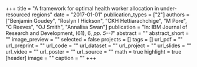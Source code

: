 +++
title = "A framework for optimal health worker allocation in under-resourced regions"
date = "2017-01-01"
publication_types = ["2"]
authors = ["Benjamin Goudey", "Roslyn I Hickson", "CKH Hettiarachchige", "M Pore", "C Reeves", "OJ Smith", "Annalisa Swan"]
publication = "In: IBM Journal of Research and Development, (61), 6, _pp. 5--1_"
abstract = ""
abstract_short = ""
image_preview = ""
selected = false
projects = []
tags = []
url_pdf = ""
url_preprint = ""
url_code = ""
url_dataset = ""
url_project = ""
url_slides = ""
url_video = ""
url_poster = ""
url_source = ""
math = true
highlight = true
[header]
image = ""
caption = ""
+++
